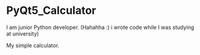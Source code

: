 # PyQt5_Calculator

I am junior Python developer. (Hahahha :) i wrote code while I was studying at university)

My simple calculator.
